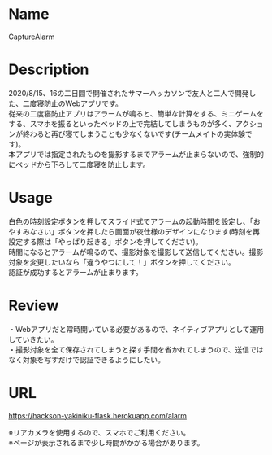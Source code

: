 # Name
CaptureAlarm

# Description
2020/8/15、16の二日間で開催されたサマーハッカソンで友人と二人で開発した、二度寝防止のWebアプリです。
<br>
従来の二度寝防止アプリはアラームが鳴ると、簡単な計算をする、ミニゲームをする、スマホを振るといったベッドの上で完結してしまうものが多く、アクションが終わると再び寝てしまうことも少なくないです(チームメイトの実体験です)。
<br>
本アプリでは指定されたものを撮影するまでアラームが止まらないので、強制的にベッドから下ろして二度寝を防止します。

# Usage
白色の時刻設定ボタンを押してスライド式でアラームの起動時間を設定し、「おやすみなさい」ボタンを押したら画面が夜仕様のデザインになります(時刻を再設定する際は「やっぱり起きる」ボタンを押してください)。
<br>
時間になるとアラームが鳴るので、撮影対象を撮影して送信してください。撮影対象を変更したいなら「違うやつにして！」ボタンを押してください。
<br>
認証が成功するとアラームが止まります。

# Review
・Webアプリだと常時開いている必要があるので、ネイティブアプリとして運用していきたい。
<br>
・撮影対象を全て保存されてしまうと探す手間を省かれてしまうので、送信ではなく対象を写すだけで認証できるようにしたい。

# URL
https://hackson-yakiniku-flask.herokuapp.com/alarm

※リアカメラを使用するので、スマホでご利用ください。<br>
※ページが表示されるまで少し時間がかかる場合があります。
